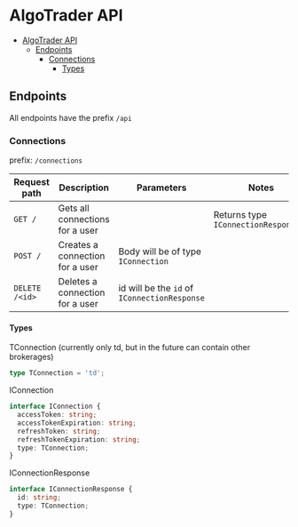 # AlgoTrader API

- [AlgoTrader API](#algotrader-api)
  - [Endpoints](#endpoints)
    - [Connections](#connections)
      - [Types](#types)

## Endpoints

All endpoints have the prefix `/api`

### Connections

prefix: `/connections`

| Request path   | Description                     | Parameters                                   | Notes                                |
| -------------- | ------------------------------- | -------------------------------------------- | ------------------------------------ |
| `GET /`        | Gets all connections for a user |                                              | Returns type `IConnectionResponse[]` |
| `POST /`       | Creates a connection for a user | Body will be of type `IConnection`           |                                      |
| `DELETE /<id>` | Deletes a connection for a user | id will be the `id` of `IConnectionResponse` |                                      |

#### Types

TConnection (currently only td, but in the future can contain other brokerages)

```typescript
type TConnection = 'td';
```

IConnection

```typescript
interface IConnection {
  accessToken: string;
  accessTokenExpiration: string;
  refreshToken: string;
  refreshTokenExpiration: string;
  type: TConnection;
}
```

IConnectionResponse

```typescript
interface IConnectionResponse {
  id: string;
  type: TConnection;
}
```
